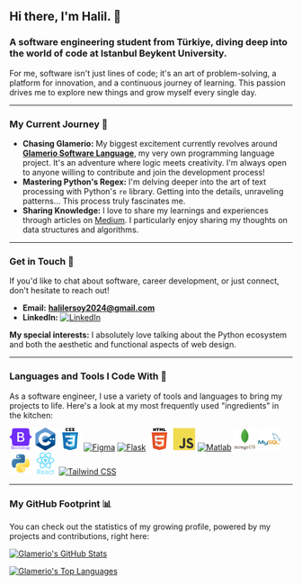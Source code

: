 ## Hi there, I'm Halil. 🚀

### A software engineering student from Türkiye, diving deep into the world of code at Istanbul Beykent University.

For me, software isn't just lines of code; it's an art of problem-solving, a platform for innovation, and a continuous journey of learning. This passion drives me to explore new things and grow myself every single day.

---

### My Current Journey 🧭

* **Chasing Glamerio:** My biggest excitement currently revolves around **[Glamerio Software Language](https://github.com/Glamerio/Glamerio-Language)**, my very own programming language project. It's an adventure where logic meets creativity. I'm always open to anyone willing to contribute and join the development process!
* **Mastering Python's Regex:** I'm delving deeper into the art of text processing with Python's `re` library. Getting into the details, unraveling patterns... This process truly fascinates me.
* **Sharing Knowledge:** I love to share my learnings and experiences through articles on [Medium](https://medium.com/@halilersoy2024/implementing-a-phone-book-using-binary-search-tree-bst-00f3ea1cfab2). I particularly enjoy sharing my thoughts on data structures and algorithms.

---

### Get in Touch 🤝

If you'd like to chat about software, career development, or just connect, don't hesitate to reach out!

* **Email:** **halilersoy2024@gmail.com**
* **LinkedIn:** [![LinkedIn](https://img.shields.io/badge/LinkedIn-0077B5?style=for-the-badge&logo=linkedin&logoColor=white)](https://www.linkedin.com/in/halil-ersoy-2a3b372a4/)

**My special interests:** I absolutely love talking about the Python ecosystem and both the aesthetic and functional aspects of web design.

---

### Languages and Tools I Code With 🧰

As a software engineer, I use a variety of tools and languages to bring my projects to life. Here's a look at my most frequently used "ingredients" in the kitchen:

<p align="left">
    <a href="https://getbootstrap.com" target="_blank" rel="noreferrer"><img src="https://raw.githubusercontent.com/devicons/devicon/master/icons/bootstrap/bootstrap-plain-wordmark.svg" alt="Bootstrap" width="40" height="40"/></a>
    <a href="https://www.w3schools.com/cpp/" target="_blank" rel="noreferrer"><img src="https://raw.githubusercontent.com/devicons/devicon/master/icons/cplusplus/cplusplus-original.svg" alt="C++" width="40" height="40"/></a>
    <a href="https://www.w3schools.com/css/" target="_blank" rel="noreferrer"><img src="https://raw.githubusercontent.com/devicons/devicon/master/icons/css3/css3-original-wordmark.svg" alt="CSS3" width="40" height="40"/></a>
    <a href="https://www.figma.com/" target="_blank" rel="noreferrer"><img src="https://www.vectorlogo.zone/logos/figma/figma-icon.svg" alt="Figma" width="40" height="40"/></a>
    <a href="https://flask.palletsprojects.com/" target="_blank" rel="noreferrer"><img src="https://www.vectorlogo.zone/logos/pocoo_flask/pocoo_flask-icon.svg" alt="Flask" width="40" height="40"/></a>
    <a href="https://www.w3.org/html/" target="_blank" rel="noreferrer"><img src="https://raw.githubusercontent.com/devicons/devicon/master/icons/html5/html5-original-wordmark.svg" alt="HTML5" width="40" height="40"/></a>
    <a href="https://developer.mozilla.org/en-US/docs/Web/JavaScript" target="_blank" rel="noreferrer"><img src="https://raw.githubusercontent.com/devicons/devicon/master/icons/javascript/javascript-original.svg" alt="JavaScript" width="40" height="40"/></a>
    <a href="https://www.mathworks.com/" target="_blank" rel="noreferrer"><img src="https://upload.wikimedia.org/wikipedia/commons/2/21/Matlab_Logo.png" alt="Matlab" width="40" height="40"/></a>
    <a href="https://www.mongodb.com/" target="_blank" rel="noreferrer"><img src="https://raw.githubusercontent.com/devicons/devicon/master/icons/mongodb/mongodb-original-wordmark.svg" alt="MongoDB" width="40" height="40"/></a>
    <a href="https://www.mysql.com/" target="_blank" rel="noreferrer"><img src="https://raw.githubusercontent.com/devicons/devicon/master/icons/mysql/mysql-original-wordmark.svg" alt="MySQL" width="40" height="40"/></a>
    <a href="https://www.python.org" target="_blank" rel="noreferrer"><img src="https://raw.githubusercontent.com/devicons/devicon/master/icons/python/python-original.svg" alt="Python" width="40" height="40"/></a>
    <a href="https://reactjs.org/" target="_blank" rel="noreferrer"><img src="https://raw.githubusercontent.com/devicons/devicon/master/icons/react/react-original-wordmark.svg" alt="React" width="40" height="40"/></a>
    <a href="https://tailwindcss.com/" target="_blank" rel="noreferrer"><img src="https://www.vectorlogo.zone/logos/tailwindcss/tailwindcss-icon.svg" alt="Tailwind CSS" width="40" height="40"/></a>
</p>

---

### My GitHub Footprint 📊

You can check out the statistics of my growing profile, powered by my projects and contributions, right here:

[![Glamerio's GitHub Stats](https://github-readme-stats.vercel.app/api?username=YOUR_GITHUB_USERNAME&show_icons=true&theme=dracula&count_private=true)](https://github.com/anuraghazra/github-readme-stats)

[![Glamerio's Top Languages](https://github-readme-stats.vercel.app/api/top-langs/?username=YOUR_GITHUB_USERNAME&layout=compact&theme=dracula)](https://github.com/anuraghazra/github-readme-stats)
